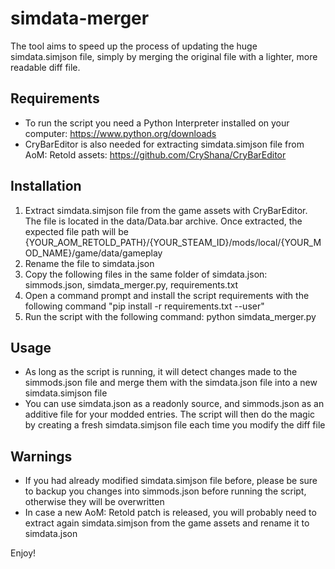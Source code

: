 # simdata-merger
The tool aims to speed up the process of updating the huge simdata.simjson file, simply by merging the original file with a lighter, more readable diff file.

## Requirements
- To run the script you need a Python Interpreter installed on your computer: https://www.python.org/downloads
- CryBarEditor is also needed for extracting simdata.simjson file from AoM: Retold assets: https://github.com/CryShana/CryBarEditor

## Installation
1. Extract simdata.simjson file from the game assets with CryBarEditor. The file is located in the data/Data.bar archive. Once extracted, the expected file path will be {YOUR_AOM_RETOLD_PATH}/{YOUR_STEAM_ID}/mods/local/{YOUR_MOD_NAME}/game/data/gameplay
2. Rename the file to simdata.json
3. Copy the following files in the same folder of simdata.json: simmods.json, simdata_merger.py, requirements.txt
4. Open a command prompt and install the script requirements with the following command "pip install -r requirements.txt --user"
5. Run the script with the following command: python simdata_merger.py

## Usage
- As long as the script is running, it will detect changes made to the simmods.json file and merge them with the simdata.json file into a new simdata.simjson file
- You can use simdata.json as a readonly source, and simmods.json as an additive file for your modded entries. The script will then do the magic by creating a fresh simdata.simjson file each time you modify the diff file

## Warnings
- If you had already modified simdata.simjson file before, please be sure to backup you changes into simmods.json before running the script, otherwise they will be overwritten
- In case a new AoM: Retold patch is released, you will probably need to extract again simdata.simjson from the game assets and rename it to simdata.json

Enjoy!
